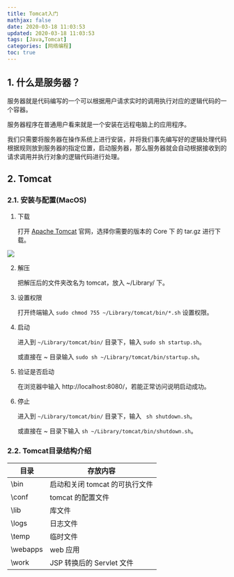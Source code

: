 ```yaml
---
title: Tomcat入门
mathjax: false
date: 2020-03-18 11:03:53
updated: 2020-03-18 11:03:53
tags: [Java,Tomcat]
categories: [网络编程]
toc: true
---
```


## 1. 什么是服务器？

服务器就是代码编写的一个可以根据用户请求实时的调用执行对应的逻辑代码的一个容器。

服务器程序在普通用户看来就是一个安装在远程电脑上的应用程序。

我们只需要将服务器在操作系统上进行安装，并将我们事先编写好的逻辑处理代码根据规则放到服务器的指定位置，启动服务器，那么服务器就会自动根据接收到的请求调用并执行对象的逻辑代码进行处理。

<!--more-->

## 2. Tomcat

### 2.1. 安装与配置(MacOS)

1. 下载

    打开 [Apache Tomcat](http://tomcat.apache.org/) 官网，选择你需要的版本的 Core 下 的 tar.gz 进行下载。

![](https://gukaifeng.cn/posts/tomcat-ru-men/Tomcat%E5%85%A5%E9%97%A8_1.png)

2. 解压

    把解压后的文件夹改名为 tomcat，放入 ~/Library/ 下。

3. 设置权限

    打开终端输入 `sudo chmod 755 ~/Library/tomcat/bin/*.sh` 设置权限。

4. 启动

    进入到 `~/Library/tomcat/bin/` 目录下，输入 `sudo sh startup.sh`。

    或直接在 ~ 目录输入 `sudo sh ~/Library/tomcat/bin/startup.sh`。

5. 验证是否启动

    在浏览器中输入 http://localhost:8080/，若能正常访问说明启动成功。

6. 停止

    进入到 `~/Library/tomcat/bin/` 目录下，输入 ` sh shutdown.sh`。

    或直接在 ~ 目录下输入 `sh ~/Library/tomcat/bin/shutdown.sh`。





### 2.2. Tomcat目录结构介绍



| 目录     | 存放内容                       |
| -------- | ------------------------------ |
| \bin     | 启动和关闭 tomcat 的可执行文件 |
| \conf    | tomcat 的配置文件              |
| \lib     | 库文件                         |
| \logs    | 日志文件                       |
| \temp    | 临时文件                       |
| \webapps | web 应用                       |
| \work    | JSP 转换后的 Servlet 文件      |